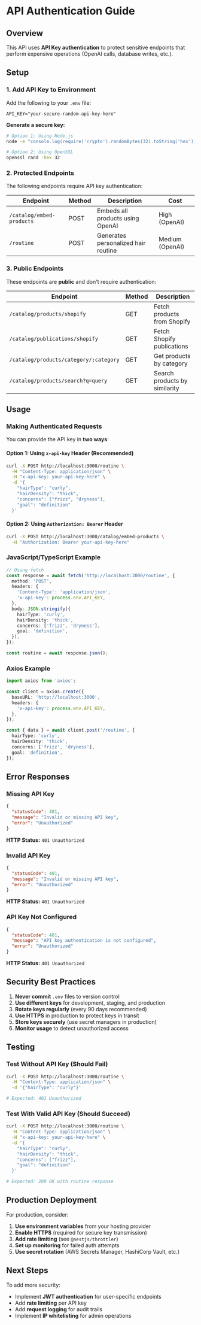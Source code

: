 # API Authentication Guide

## Overview

This API uses **API Key authentication** to protect sensitive endpoints that perform expensive operations (OpenAI calls, database writes, etc.).

## Setup

### 1. Add API Key to Environment

Add the following to your `.env` file:

```env
API_KEY="your-secure-random-api-key-here"
```

**Generate a secure key:**
```bash
# Option 1: Using Node.js
node -e "console.log(require('crypto').randomBytes(32).toString('hex'))"

# Option 2: Using OpenSSL
openssl rand -hex 32
```

### 2. Protected Endpoints

The following endpoints require API key authentication:

| Endpoint | Method | Description | Cost |
|----------|--------|-------------|------|
| `/catalog/embed-products` | POST | Embeds all products using OpenAI | High (OpenAI) |
| `/routine` | POST | Generates personalized hair routine | Medium (OpenAI) |

### 3. Public Endpoints

These endpoints are **public** and don't require authentication:

| Endpoint | Method | Description |
|----------|--------|-------------|
| `/catalog/products/shopify` | GET | Fetch products from Shopify |
| `/catalog/publications/shopify` | GET | Fetch Shopify publications |
| `/catalog/products/category/:category` | GET | Get products by category |
| `/catalog/products/search?q=query` | GET | Search products by similarity |

## Usage

### Making Authenticated Requests

You can provide the API key in **two ways**:

#### Option 1: Using `x-api-key` Header (Recommended)

```bash
curl -X POST http://localhost:3000/routine \
  -H "Content-Type: application/json" \
  -H "x-api-key: your-api-key-here" \
  -d '{
    "hairType": "curly",
    "hairDensity": "thick",
    "concerns": ["frizz", "dryness"],
    "goal": "definition"
  }'
```

#### Option 2: Using `Authorization: Bearer` Header

```bash
curl -X POST http://localhost:3000/catalog/embed-products \
  -H "Authorization: Bearer your-api-key-here"
```

### JavaScript/TypeScript Example

```typescript
// Using fetch
const response = await fetch('http://localhost:3000/routine', {
  method: 'POST',
  headers: {
    'Content-Type': 'application/json',
    'x-api-key': process.env.API_KEY,
  },
  body: JSON.stringify({
    hairType: 'curly',
    hairDensity: 'thick',
    concerns: ['frizz', 'dryness'],
    goal: 'definition',
  }),
});

const routine = await response.json();
```

### Axios Example

```typescript
import axios from 'axios';

const client = axios.create({
  baseURL: 'http://localhost:3000',
  headers: {
    'x-api-key': process.env.API_KEY,
  },
});

const { data } = await client.post('/routine', {
  hairType: 'curly',
  hairDensity: 'thick',
  concerns: ['frizz', 'dryness'],
  goal: 'definition',
});
```

## Error Responses

### Missing API Key

```json
{
  "statusCode": 401,
  "message": "Invalid or missing API key",
  "error": "Unauthorized"
}
```

**HTTP Status:** `401 Unauthorized`

### Invalid API Key

```json
{
  "statusCode": 401,
  "message": "Invalid or missing API key",
  "error": "Unauthorized"
}
```

**HTTP Status:** `401 Unauthorized`

### API Key Not Configured

```json
{
  "statusCode": 401,
  "message": "API key authentication is not configured",
  "error": "Unauthorized"
}
```

**HTTP Status:** `401 Unauthorized`

## Security Best Practices

1. **Never commit** `.env` files to version control
2. **Use different keys** for development, staging, and production
3. **Rotate keys regularly** (every 90 days recommended)
4. **Use HTTPS** in production to protect keys in transit
5. **Store keys securely** (use secret managers in production)
6. **Monitor usage** to detect unauthorized access

## Testing

### Test Without API Key (Should Fail)

```bash
curl -X POST http://localhost:3000/routine \
  -H "Content-Type: application/json" \
  -d '{"hairType": "curly"}'

# Expected: 401 Unauthorized
```

### Test With Valid API Key (Should Succeed)

```bash
curl -X POST http://localhost:3000/routine \
  -H "Content-Type: application/json" \
  -H "x-api-key: your-api-key-here" \
  -d '{
    "hairType": "curly",
    "hairDensity": "thick",
    "concerns": ["frizz"],
    "goal": "definition"
  }'

# Expected: 200 OK with routine response
```

## Production Deployment

For production, consider:

1. **Use environment variables** from your hosting provider
2. **Enable HTTPS** (required for secure key transmission)
3. **Add rate limiting** (see `@nestjs/throttler`)
4. **Set up monitoring** for failed auth attempts
5. **Use secret rotation** (AWS Secrets Manager, HashiCorp Vault, etc.)

## Next Steps

To add more security:
- Implement **JWT authentication** for user-specific endpoints
- Add **rate limiting** per API key
- Add **request logging** for audit trails
- Implement **IP whitelisting** for admin operations
